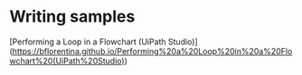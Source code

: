 # Writing samples

[Performing a Loop in a Flowchart (UiPath Studio)] (https://bflorentina.github.io/Performing%20a%20Loop%20in%20a%20Flowchart%20(UiPath%20Studio)) 